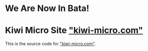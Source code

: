 # We Are Now In Bata!
# Kiwi Micro Site <a href="https://kiwi-micro.com">"kiwi-micro.com"</a>
This is the source code for <a href="https://kiwi-micro.com">"kiwi-micro.com"</a>.
